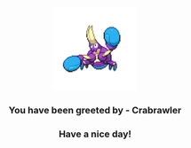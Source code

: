 <p align="center">
            <img src="https://raw.githubusercontent.com/PokeAPI/sprites/master/sprites/pokemon/739.png" width="150" height="150">
          </p>
          <h3 align="center">You have been greeted by - <b>Crabrawler</b></h3>
          <h3 align="center">Have a nice day!</h3>
        